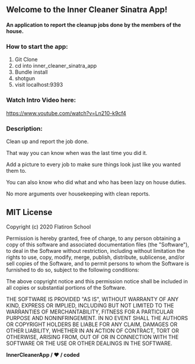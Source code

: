 <h2>Welcome to the Inner Cleaner Sinatra App!</h2>

<h4>An application to report the cleanup jobs done by the members of the house.</h4>



<h3>How to start the app:</h3>

1. Git Clone
2. cd into inner_cleaner_sinatra_app
3. Bundle install
4. shotgun
5. visit localhost:9393


<h3>Watch Intro Video here:</h3>

https://www.youtube.com/watch?v=Ln210-k9cf4


<h3>Description:</h3>

Clean up and report the job done.

That way you can know when was the last time you did it.

Add a picture to every job to make sure things look just like you wanted them to.

You can also know who did what and who has been lazy on house duties.

No more arguments over housekeeping with clean reports.


## MIT License 

Copyright (c) 2020 Flatiron School 

Permission is hereby granted, free of charge, to any person obtaining a copy of this software and associated documentation files (the "Software"), to deal in the Software without restriction, including without limitation the rights to use, copy, modify, merge, publish, distribute, sublicense, and/or sell copies of the Software, and to permit persons to whom the Software is furnished to do so, subject to the following conditions:

The above copyright notice and this permission notice shall be included in all copies or substantial portions of the Software.

THE SOFTWARE IS PROVIDED "AS IS", WITHOUT WARRANTY OF ANY KIND, EXPRESS OR IMPLIED, INCLUDING BUT NOT LIMITED TO THE WARRANTIES OF MERCHANTABILITY, FITNESS FOR A PARTICULAR PURPOSE AND NONINFRINGEMENT. IN NO EVENT SHALL THE AUTHORS OR COPYRIGHT HOLDERS BE LIABLE FOR ANY CLAIM, DAMAGES OR OTHER LIABILITY, WHETHER IN AN ACTION OF CONTRACT, TORT OR OTHERWISE, ARISING FROM, OUT OF OR IN CONNECTION WITH THE SOFTWARE OR THE USE OR OTHER DEALINGS IN THE SOFTWARE.


<strong>InnerCleanerApp / ♥ / coded </strong>

